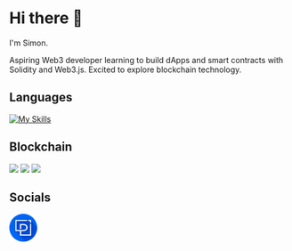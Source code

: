 # Hi there 👋

I'm Simon.

Aspiring Web3 developer learning to build dApps and smart contracts with Solidity and Web3.js. Excited to explore blockchain technology.

## Languages

[![My Skills](https://skillicons.dev/icons?i=js,ts,go&theme=light)](https://skillicons.dev)

## Blockchain

<img height="50" src="https://github.com/user-attachments/assets/094cc004-c6d6-47ff-800c-393e70bfa762">
<img height="50" src="https://github.com/user-attachments/assets/eb979871-1d57-4ea7-b8af-bfb1165a2979">
<img height="50" src="https://github.com/user-attachments/assets/4ebe4430-a141-4fc5-9ddd-dc5b439177b6">

## Socials

<a href="https://paragraph.xyz/@simon0x1800">
  <img height="50" src="paragraph.png" >  
</a>
